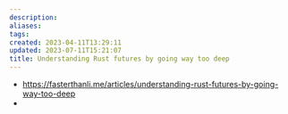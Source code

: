 ```yaml
---
description:
aliases: 
tags: 
created: 2023-04-11T13:29:11
updated: 2023-07-11T15:21:07
title: Understanding Rust futures by going way too deep
---
```

- https://fasterthanli.me/articles/understanding-rust-futures-by-going-way-too-deep
- 